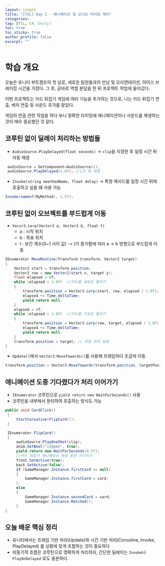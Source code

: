```yaml
---
layout: single
title: "[TIL] Day 1 - 애니메이션 및 오디오 타이밍 제어"
categories:
tag: [TIL, C#, Unity]
toc: true
toc_sticky: true
author_profile: false
excerpt: ""
---
```


# 학습 개요

오늘은 유니티 부트캠프의 첫 날로, 새로운 팀원들과의 만남 및 오리엔테이션, 아이스 브레이킹 시간을 가졌다. 그 후, 곧바로 역할 분담을 한 뒤 프로젝트 작업에 들어갔다.

이번 프로젝트는 카드 뒤집기 게임에 여러 기능을 추가하는 것으로, 나는 카드 뒤집기 연출, 배치 연출 및 사운드 추가를 맡았다.

게임의 연출 관련 작업을 하다 보니 정확한 타이밍에 애니메이션이나 사운드를 재생하는 것이 매우 중요했던 것 같다.

## 코루틴 없이 딜레이 처리하는 방법들

- `AudioSource.PlayDelayed(float seconds)`
  -> `clip`을 지정한 후 일정 시간 뒤 자동 재생

```c#
 audioSource = GetComponent<AudioSource>();
 audioSource.PlayDelayed(1.0f); //1초 뒤 재생
```

- `Invoke(string meethodName, float delay)`
  -> 특정 메서드를 일정 시간 뒤에 호출하고 싶을 떄 사용 가능

```c#
Invoke(nameof(MyMethod), 1.5f);
```

## 코루틴 없이 오브젝트를 부드럽게 이동

- `Vecor3.Lerp(Vector3 a, Vector3 b, float t)`
  - a : 시작 위치
  - b : 목표 위치
  - t : 보간 계수(0~1 사이 값)
    -> t가 증가함에 따라 a -> b 방향으로 부드럽게 이동

```c#
IEnumerator MoveRoutine(Transform transform, Vector2 target)
{
    Vector2 start = transform.position;
    Vector2 row = new Vector2(start.x, target.y);
    float elapsed = 0f;
    while (elapsed < 1.0f)  //카드를 세로로 펼치기
    {
        transform.position = Vector3.Lerp(start, row, elapsed / 1.0f);
        elapsed += Time.deltaTime;
        yield return null;
    }
    elapsed = 0f;
    while (elapsed < 1.0f)  //카드를 가로로 펼치기
    {
        transform.position = Vector3.Lerp(row, target, elapsed / 1.0f);
        elapsed += Time.deltaTime;
        yield return null;
    }
    transform.position = target; // 최종 위치 보정
}
```

- `Update()`에서 `Vector3.MoveTowards()`를 사용해 프레임마다 조금씩 이동.

```c#
transform.position = Vector3.MoveTowards(transform.position, targetPosition, speed * Time.deltaTime);
```

## 애니메이션 도중 기다렸다가 처리 이어가기

- `IEnumerator` 코루틴으로 `yield return new WaitForSeconds()` 사용
- 코루틴을 내부에서 분리하여 호출하는 방식도 가능

```c#
public void CardClick()
 {
     StartCoroutine(FlipCard());
 }

 IEnumerator FlipCard()
 {
     audioSource.PlayOneShot(clip);
     anim.SetBool("isOpen", true);
     yield return new WaitForSeconds(0.5f);
     //카드 뒤집기 애니메이션 재생 동안 기다리기
     front.SetActive(true);
     back.SetActive(false);
     if (GameManager.Instance.firstCard == null)
     {
         GameManager.Instance.firstCard = card;
     }
     else
     {
         GameManager.Instance.secondCard = card;
         GameManager.Instance.Matched();
     }
}
```

## 오늘 배운 핵심 정리

- 유니티에서는 프레임 기반 처리(Update)와 시간 기반 처리(Coroutine, Invoke, PlayDelayed) 를 상황에 맞게 조합하는 것이 중요하다
- 비동기적 흐름은 코루틴으로 명확하게 처리하되, 간단한 딜레이는 `Invoke`나 `PlayOnDelayed` 로도 충분하다.
